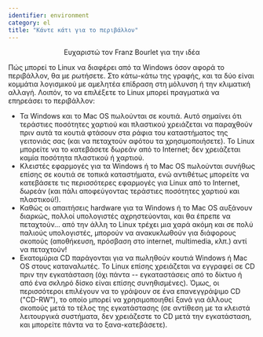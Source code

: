 ```yaml
---
identifier: environment
category: el
title: "Κάντε κάτι για το περιβάλλον"
---
```


<p align="center">Ευχαριστώ τον Franz Bourlet για την ιδέα

Πώς μπορεί το Linux να διαφέρει από τα Windows όσον αφορά το περιβάλλον,
θα με ρωτήσετε. Στο κάτω-κάτω της γραφής, και τα δύο είναι κομμάτια
λογισμικού με αμελητέα επίδραση στη μόλυνση ή την κλιματική αλλαγή.
Λοιπόν, το να επιλέξετε το Linux μπορεί πραγματικά να επηρεάσει το
περιβάλλον:

<ul>

<li>Τα Windows και το Mac OS πωλούνται σε κουτιά. Αυτό σημαίνει ότι
τεράστιες ποσότητες χαρτιού και πλαστικού χρειάζεται να παραχθούν πριν
αυτά τα κουτιά φτάσουν στα ράφια του καταστήματος της γειτονιάς σας
(και να πεταχτούν αφότου τα χρησιμοποιήσετε). Το Linux μπορείτε να το
κατεβάσετε δωρεάν από το Internet; δεν χρειάζεται καμία ποσότητα 
πλαστικού ή χαρτιού.</li>

<li>Κλειστές εφαρμογές για τα Windows ή το Mac OS πωλούνται συνήθως επίσης
σε κουτιά σε τοπικά καταστήματα, ενώ αντιθέτως μπορείτε να κατεβάσετε τις
περισσότερες εφαρμογές για Linux από το Internet, δωρεάν (και πάλι 
αποφεύγοντας τεράστιες ποσότητες χαρτιού και πλαστικού!).</li>

<li>Καθώς οι απαιτήσεις hardware για τα Windows ή το Mac OS αυξάνουν διαρκώς,
πολλοί υπολογιστές αχρηστεύονται, και θα έπρεπε να πεταχτούν... από την
άλλη το Linux τρέχει μια χαρά ακόμη και σε πολύ παλιούς υπολογιστές, μπορούν
να ανακυκλωθούν για διάφορους σκοπούς (αποθήκευση, πρόσβαση στο internet,
multimedia, κλπ.) αντί να πεταχτούν!</li>

<li>Εκατομύρια CD παράγονται για να πωληθούν κουτιά Windows ή Mac OS στους
καταναλωτές. Το Linux επίσης χρειάζεται να εγγραφεί σε CD πριν την εγκατάσταση
(όχι πάντα -- εγκαταστάσεις από το δίκτυο ή από ένα σκληρό δίσκο είναι επίσης
συνηθισμένες). Όμως, οι περισσότεροι επιλέγουν να το γράψουν σε ένα
επανεγγράψιμο CD ("CD-RW"), το οποίο μπορεί να χρησιμοποιηθεί ξανά για άλλους 
σκοπούς μετά το τέλος της εγκατάστασης (σε αντίθεση με τα κλειστά λειτουργικά
συστήματα, δεν χρειάζεστε το CD μετά την εγκατάσταση, και μπορείτε πάντα να το
ξανα-κατεβάσετε).</li>

</ul>





